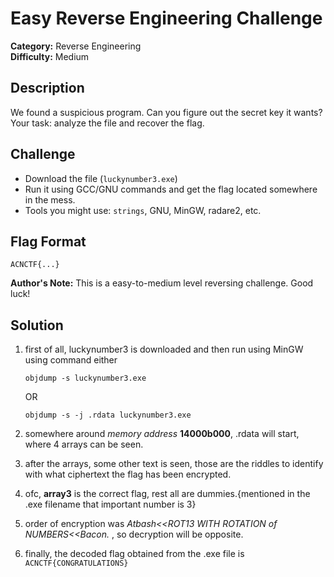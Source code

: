 # Easy Reverse Engineering Challenge

**Category:** Reverse Engineering\
**Difficulty:** Medium

## Description

We found a suspicious program. Can you figure out the secret key it
wants?\
Your task: analyze the file and recover the flag.

## Challenge

-   Download the file (`luckynumber3.exe`)
-   Run it using GCC/GNU commands and get the flag located somewhere in the mess.
-   Tools you might use: `strings`, GNU, MinGW, radare2, etc.

## Flag Format

    ACNCTF{...}


**Author's Note:** This is a easy-to-medium level reversing challenge. Good luck!























 


## Solution


1. first of all, luckynumber3 is downloaded and then run using MinGW using command either

    `objdump -s luckynumber3.exe`

    OR

    `objdump -s -j .rdata luckynumber3.exe`
   
3. somewhere around _memory address_ **14000b000**, .rdata will start, where 4 arrays can be seen.
4. after the arrays, some other text is seen, those are the riddles to identify with what ciphertext the flag has been encrypted.
5. ofc, **array3** is the correct flag, rest all are dummies.{mentioned in the .exe filename that important number is 3}
6. order of encryption was _Atbash<<ROT13 WITH ROTATION of NUMBERS<<Bacon._ , so decryption will be opposite.
7. finally, the decoded flag obtained from the .exe file is
                                  `ACNCTF{CONGRATULATIONS}`

